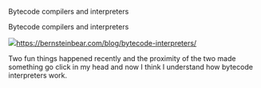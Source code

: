 Bytecode compilers and interpreters

Bytecode compilers and interpreters

![](../_resources/ec8bfde2e59bbcb0269ec8818c45cd74.png)https://bernsteinbear.com/blog/bytecode-interpreters/

Two fun things happened recently and the proximity of the two made something go click in my head and now I think I understand how bytecode interpreters work.